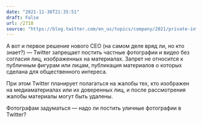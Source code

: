 ```yaml
---
date: "2021-11-30T21:35:51"
draft: False
url: /2718
source: "https://blog.twitter.com/en_us/topics/company/2021/private-information-policy-update"
---
```


А вот и первое решение нового CEO (на самом деле вряд ли, но кто знает?) — Twitter запрещает постить частные фотографии и видео без согласия лиц, изображенных на материалах. Запрет не относится к публичным фигурам или лицам, публикация материалов о которых сделана для общественного интереса.

При этом Twitter планирует полагаться на жалобы тех, кто изображен на медиаматериалах или их доверенных лиц, и после рассмотрения жалобы материалы могут быть удалены.

Фотографам задуматься — надо ли постить уличные фотографии в Twitter?
